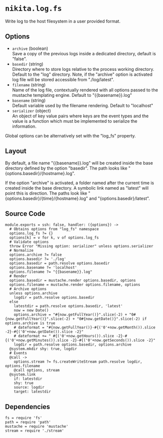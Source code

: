 
# `nikita.log.fs`

Write log to the host filesystem in a user provided format.

## Options

* `archive` (boolean)   
  Save a copy of the previous logs inside a dedicated directory, default is
  "false".   
* `basedir` (string)    
  Directory where to store logs relative to the process working directory.
  Default to the "log" directory. Note, if the "archive" option is activated
  log file will be stored accessible from "./log/latest".   
* `filename` (string)   
  Name of the log file, contextually rendered with all options passed to
  the mustache templating engine. Default to "{{basename}}.log"   
* `basename` (string)   
  Default variable used by the filename rendering. Default to "localhost"   
* `serializer` (object)   
  An object of key value pairs where keys are the event types and the value is a
  function which must be implemented to serialize the information.

Global options can be alternatively set with the "log_fs" property.

## Layout

By default, a file name "{{basename}}.log" will be created inside the base
directory defined by the option "basedir". 
The path looks like "{options.basedir}/{hostname}.log".

If the option "archive" is activated, a folder named after the current time is
created inside the base directory. A symbolic link named as "latest" will point
this is direction. The paths look like "{options.basedir}/{time}/{hostname}.log"
and "{options.basedir}/latest".

## Source Code

    module.exports = ssh: false, handler: ({options}) ->
      # Obtains options from "log_fs" namespace
      options.log_fs ?= {}
      options[k] = v for k, v of options.log_fs
      # Validate options
      throw Error "Missing option: serializer" unless options.serializer
      # Normalize
      options.archive ?= false
      options.basedir ?= './log'
      options.basedir = path.resolve options.basedir
      options.basename ?= 'localhost'
      options.filename ?= "{{basename}}.log"
      # Render
      options.basedir = mustache.render options.basedir, options
      options.filename = mustache.render options.filename, options
      # Archive options
      unless options.archive
        logdir = path.resolve options.basedir
      else
        latestdir = path.resolve options.basedir, 'latest'
        now = new Date()
        options.archive = "#{now.getFullYear()}".slice(-2) + "0#{now.getFullYear()}".slice(-2) + "0#{now.getDate()}".slice(-2) if options.archive is true
        # dateformat = "#{now.getFullYear()}-#{('0'+now.getMonth()).slice -2}-#{('0'+now.getDate()).slice -2}"
        # dateformat += " #{('0'+now.getHours()).slice -2}-#{('0'+now.getMinutes()).slice -2}-#{('0'+now.getSeconds()).slice -2}"
        logdir = path.resolve options.basedir, options.archive
      @system.mkdir shy: true, logdir
      # Events
      @call ->
        options.stream ?= fs.createWriteStream path.resolve logdir, options.filename
        @call options, stream
      @system.link
        if: latestdir
        shy: true
        source: logdir
        target: latestdir

## Dependencies

    fs = require 'fs'
    path = require 'path'
    mustache = require 'mustache'
    stream = require './stream'
